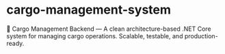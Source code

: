 # cargo-management-system
🚚 Cargo Management Backend — A clean architecture-based .NET Core system for managing cargo operations. Scalable, testable, and production-ready.
